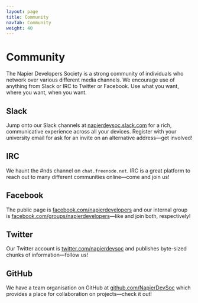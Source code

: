 ```yaml
---
layout: page
title: Community
navTab: Community
weight: 40
---
```


# Community
The Napier Developers Society is a strong community of individuals who network
over various different media channels. We encourage use of anything from Slack
or IRC to Twitter or Facebook. Use what you want, where you want, when you
want.

## Slack
Jump onto our Slack channels at
[napierdevsoc.slack.com](https://napierdevsoc.slack.com) for a rich,
communicative experience across all your devices. Register with your university
email for ask for an invite on an alternative address—get involved!

## IRC
We haunt the #nds channel on `chat.freenode.net`. IRC is a great platform to
reach out to many different communities online—come and join us!

## Facebook
The public page is
[facebook.com/napierdevelopers](https://facebook.com/napierdevelopers) and our
internal group is
[facebook.com/groups/napierdevelopers](https://facebook.com/napierdevelopers)—like
and join both, respectively!

## Twitter
Our Twitter account is
[twitter.com/napierdevsoc](https://twitter.com/napierdevsoc) and publishes
byte-sized chunks of information—follow us!

## GitHub
We have a team organisation on GitHub at
[github.com/NapierDevSoc](https://github.com/NapierDevSoc) which provides a
place for collaboration on projects—check it out!
